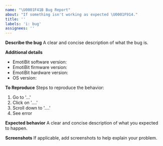 ```yaml
---
name: "\U0001F41B Bug Report"
about: "If something isn't working as expected \U0001F914."
title: ''
labels: 'i: bug'
assignees: ''
---
```


**Describe the bug**
A clear and concise description of what the bug is.

**Additional details**
- EmotiBit software version: 
- EmotiBit firmware version: 
- EmotiBit hardware version: 
- OS version:

**To Reproduce**
Steps to reproduce the behavior:
1. Go to '...'
2. Click on '....'
3. Scroll down to '....'
4. See error

**Expected behavior**
A clear and concise description of what you expected to happen.

**Screenshots**
If applicable, add screenshots to help explain your problem.
